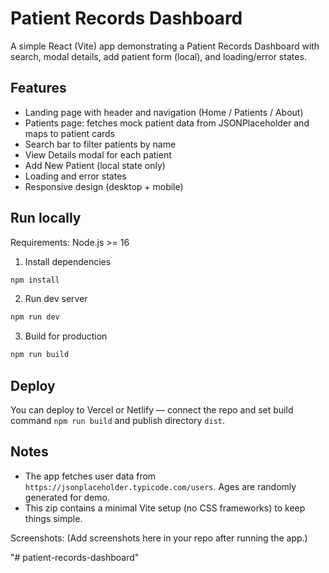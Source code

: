 # Patient Records Dashboard

A simple React (Vite) app demonstrating a Patient Records Dashboard with search, modal details, add patient form (local), and loading/error states.

## Features
- Landing page with header and navigation (Home / Patients / About)
- Patients page: fetches mock patient data from JSONPlaceholder and maps to patient cards
- Search bar to filter patients by name
- View Details modal for each patient
- Add New Patient (local state only)
- Loading and error states
- Responsive design (desktop + mobile)

## Run locally

Requirements: Node.js >= 16

1. Install dependencies
```bash
npm install
```

2. Run dev server
```bash
npm run dev
```

3. Build for production
```bash
npm run build
```

## Deploy
You can deploy to Vercel or Netlify — connect the repo and set build command `npm run build` and publish directory `dist`.

## Notes
- The app fetches user data from `https://jsonplaceholder.typicode.com/users`. Ages are randomly generated for demo.
- This zip contains a minimal Vite setup (no CSS frameworks) to keep things simple.

Screenshots: (Add screenshots here in your repo after running the app.)

"# patient-records-dashboard" 
